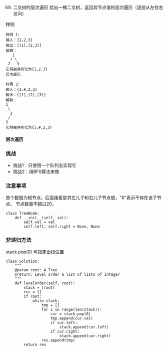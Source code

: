 69. 二叉树的层次遍历
给出一棵二叉树，返回其节点值的层次遍历（逐层从左往右访问）

样例
```
样例 1:
输入：{1,2,3}
输出：[[1],[2,3]]
解释：
   1
  / \
 2   3
它将被序列化为{1,2,3}
层次遍历

样例 2:
输入：{1,#,2,3}
输出：[[1],[2],[3]]
解释：
1
 \
  2
 /
3
它将被序列化为{1,#,2,3}
```   
#### 层次遍历
### 挑战
+ 挑战1：只使用一个队列去实现它
+ 挑战2：用BFS算法来做

### 注意事项
首个数据为根节点，后面接着是其左儿子和右儿子节点值，"#"表示不存在该子节点。
节点数量不超过20。


```
class TreeNode:
    def __init__(self, val):
        self.val = val
        self.left, self.right = None, None
```

### 非递归方法
stack.pop(0) 可指定出栈位置
```
class Solution:
    """
    @param root: A Tree
    @return: Level order a list of lists of integer
    """
    def levelOrder(self, root):
        stack = [root]
        res = []
        if root:
            while stack:
                tmp = []
                for i in range(len(stack)):
                    cur = stack.pop(0)
                    tmp.append(cur.val)
                    if cur.left:
                        stack.append(cur.left)
                    if cur.right:
                        stack.append(cur.right)
                res.append(tmp)
        return res
```
